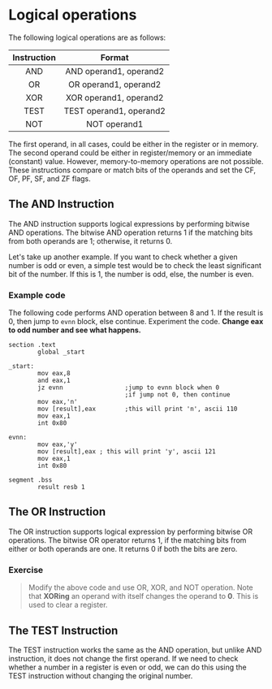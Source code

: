 # Logical operations

The following logical operations are as follows:

| Instruction |         Format          |
| :---------: | :---------------------: |
|     AND     | AND operand1, operand2  |
|     OR      |  OR operand1, operand2  |
|     XOR     | XOR operand1, operand2  |
|    TEST     | TEST operand1, operand2 |
|     NOT     |      NOT operand1       |

The first operand, in all cases, could be either in the register or in memory. The second operand could be either in register/memory or an immediate (constant) value. However, memory-to-memory operations are not possible. These instructions compare or match bits of the operands and set the CF, OF, PF, SF, and ZF flags.

## The AND Instruction

The AND instruction supports logical expressions by performing bitwise AND operations. The bitwise AND operation returns 1 if the matching bits from both operands are 1; otherwise, it returns 0. 

Let's take up another example. If you want to check whether a given number is odd or even, a simple test would be to check the least significant bit of the number. If this is 1, the number is odd, else, the number is even.

### Example code

The following code performs AND operation between 8 and 1. If the result is 0, then jump to `evnn` block, else continue. Experiment the code. **Change eax to odd number and see what happens.**

``` assembly
section .text
        global _start

_start:
        mov eax,8
        and eax,1
        jz evnn                 ;jump to evnn block when 0
                                ;if jump not 0, then continue
        mov eax,'n'       
        mov [result],eax        ;this will print 'n', ascii 110
        mov eax,1
        int 0x80

evnn:
        mov eax,'y'     
        mov [result],eax ; this will print 'y', ascii 121
        mov eax,1
        int 0x80

segment .bss
        result resb 1
```

## The OR Instruction

The OR instruction supports logical expression by performing bitwise OR operations. The bitwise OR operator returns 1, if the matching bits from either or both operands are one. It returns 0 if both the bits are zero.

### Exercise

> Modify the above code and use OR, XOR, and NOT operation. Note that **XORing** an operand with itself changes the operand to **0**. This is used to clear a register.

## The TEST Instruction

The TEST instruction works the same as the AND operation, but unlike AND instruction, it does not change the first operand. If we need to check whether a number in a register is even or odd, we can do this using the TEST instruction without changing the original number.